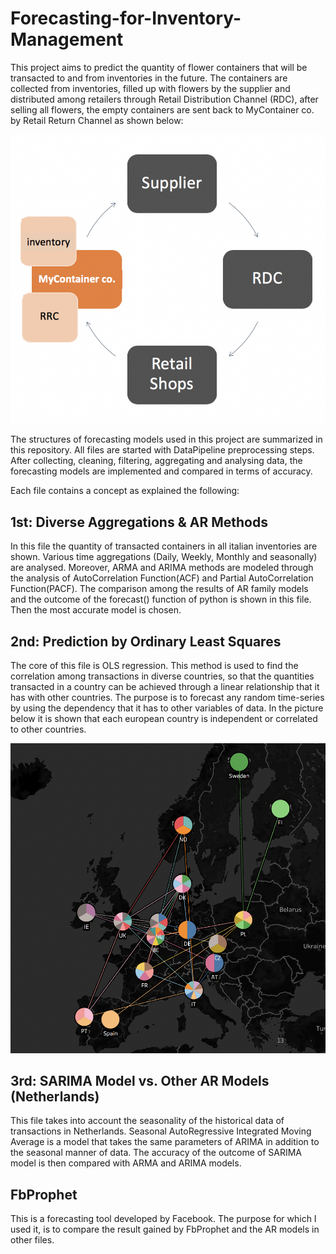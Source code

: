 # Forecasting-for-Inventory-Management
This project aims to predict the quantity of flower containers that will be transacted to and from inventories in the future. The containers are collected from inventories, filled up with flowers by the supplier and distributed among retailers through Retail Distribution Channel (RDC), after selling all flowers, the empty containers are sent back to MyContainer co. by Retail Return Channel as shown below:

![](Images/Pool%20Management%20System.png)

The structures of forecasting models used in this project are summarized in this repository. All files are started with DataPipeline preprocessing steps. After collecting, cleaning, filtering, aggregating and analysing data, the forecasting models are implemented and compared in terms of accuracy.

Each file contains a concept as explained the following:

## 1st: Diverse Aggregations & AR Methods
In this file the quantity of transacted containers in all italian inventories are shown. Various time aggregations (Daily, Weekly, Monthly and seasonally) are analysed. Moreover, ARMA and ARIMA methods are modeled through the analysis of AutoCorrelation Function(ACF) and Partial AutoCorrelation Function(PACF). The comparison among the results of AR family models and the outcome of the forecast() function of python is shown in this file. Then the most accurate model is chosen.

## 2nd: Prediction by Ordinary Least Squares
The core of this file is OLS regression. This method is used to find the correlation among transactions in diverse countries, so that the quantities transacted in a country can be achieved through a linear relationship that it has with other countries. The purpose is to forecast any random time-series by using the dependency that it has to other variables of data. In the picture below it is shown that each european country is independent or correlated to other countries.

![](Images/Correlation_EU.png)

## 3rd: SARIMA Model vs. Other AR Models (Netherlands)
This file takes into account the seasonality of the historical data of transactions in Netherlands. Seasonal AutoRegressive Integrated Moving Average is a model that takes the same parameters of ARIMA in addition to the seasonal manner of data. The accuracy of the outcome of SARIMA model is then compared with ARMA and ARIMA models.

## FbProphet
This is a forecasting tool developed by Facebook. The purpose for which I used it, is to compare the result gained by FbProphet and the AR models in other files.
